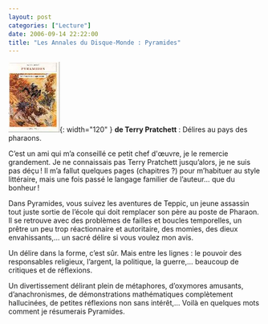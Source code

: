 ```yaml
---
layout: post
categories: ["Lecture"]
date: 2006-09-14 22:22:00
title: "Les Annales du Disque-Monde : Pyramides"
---
```


![couverture](/assets/images/couv_lecture/pyramides.webp){: width="120" } **de Terry Pratchett** : Délires au pays des pharaons.

C’est un ami qui m’a conseillé ce petit chef d\'œuvre, je le remercie
grandement. Je ne connaissais pas Terry Pratchett jusqu’alors, je ne
suis pas déçu ! Il m’a fallut quelques pages (chapitres ?) pour
m’habituer au style littéraire, mais une fois passé le langage familier
de l’auteur… que du bonheur !

Dans Pyramides, vous suivez les aventures de Teppic, un jeune assassin
tout juste sortie de l’école qui doit remplacer son père au poste de
Pharaon. Il se retrouve avec des problèmes de failles et boucles
temporelles, un prêtre un peu trop réactionnaire et autoritaire, des
momies, des dieux envahissants,… un sacré délire si vous voulez mon
avis.

Un délire dans la forme, c’est sûr. Mais entre les lignes : le pouvoir
des responsables religieux, l’argent, la politique, la guerre,…
beaucoup de critiques et de réflexions.

Un divertissement délirant plein de métaphores, d’oxymores amusants,
d’anachronismes, de démonstrations mathématiques complètement
hallucinées, de petites réflexions non sans intérêt,… Voilà en
quelques mots comment je résumerais Pyramides.


